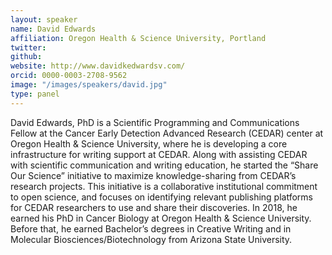 ```yaml
---
layout: speaker
name: David Edwards
affiliation: Oregon Health & Science University, Portland
twitter: 
github: 
website: http://www.davidkedwardsv.com/
orcid: 0000-0003-2708-9562
image: "/images/speakers/david.jpg"
type: panel
---
```


David Edwards, PhD is a Scientific Programming and Communications Fellow at the Cancer Early Detection Advanced Research (CEDAR) center at 
Oregon Health & Science University, where he is developing a core infrastructure for writing support at CEDAR. Along with assisting 
CEDAR with scientific communication and writing education, he started the “Share Our Science” initiative to maximize knowledge-sharing 
from CEDAR’s research projects. This initiative is a collaborative institutional commitment to open science, and focuses on identifying 
relevant publishing platforms for CEDAR researchers to use and share their discoveries. In 2018, he earned his PhD in Cancer Biology 
at Oregon Health & Science University. Before that, he earned Bachelor’s degrees in Creative Writing and in Molecular 
Biosciences/Biotechnology from Arizona State University.
